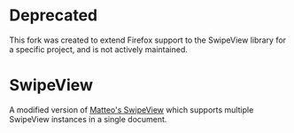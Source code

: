 # Deprecated

This fork was created to extend Firefox support to the SwipeView library for a specific project, and is not actively maintained.

# SwipeView

A modified version of [Matteo's SwipeView](https://cubiq.org/swipeview) which supports multiple SwipeView instances in a single document.
